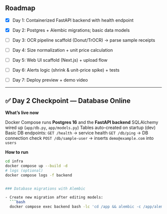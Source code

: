 ## Roadmap

- [x] Day 1: Containerized FastAPI backend with health endpoint
- [x] Day 2: Postgres + Alembic migrations; basic data models
- [ ] Day 3: OCR pipeline scaffold (Donut/TrOCR) → parse sample receipts
- [ ] Day 4: Size normalization + unit price calculation
- [ ] Day 5: Web UI scaffold (Next.js) + upload flow
- [ ] Day 6: Alerts logic (shrink & unit-price spike) + tests
- [ ] Day 7: Deploy preview + demo video


---


## ✅ Day 2 Checkpoint — Database Online

**What’s live now**

Docker Compose runs **Postgres 16** and the **FastAPI backend**
SQLAlchemy wired up (`app/db.py`, `app/models.py`)
Tables auto-created on startup (dev)
Basic DB endpoints:
`GET /health` → service health
`GET /db/ping` → DB connection check
`POST /db/sample-user` → inserts `demo@example.com` into `users`

**How to run**

```bash
cd infra
docker compose up --build -d
# logs (optional)
docker compose logs -f backend


### Database migrations with Alembic

- Create new migration after editing models:
  ```bash
  docker compose exec backend bash -lc 'cd /app && alembic -c /app/alembic.ini revision --autogenerate -m "describe change"'
